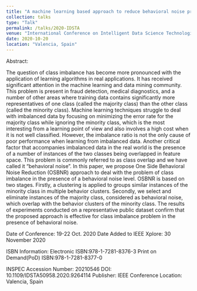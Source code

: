 ```yaml
---
title: "A machine learning based approach to reduce behavioral noise problem in an imbalanced data: application to a fraud detection"
collection: talks
type: "Talk"
permalink: /talks/2020-IDSTA
venue: "International Conference on Intelligent Data Science Technologies and Applications (IDSTA'2020)"
date: 2020-10-20
location: "Valencia, Spain"
---
```


Abstract: 

The question of class imbalance has become more pronounced with the application of learning algorithms in real applications. It has received significant attention in the machine learning and data mining community. This problem is present in fraud detection, medical diagnostics, and a number of other areas where training data contains significantly more representatives of one class (called the majority class) than the other class (called the minority class). Machine learning techniques struggle to deal with imbalanced data by focusing on minimizing the error rate for the majority class while ignoring the minority class, which is the most interesting from a learning point of view and also involves a high cost when it is not well classified. However, the imbalance ratio is not the only cause of poor performance when learning from imbalanced data. Another critical factor that accompanies imbalanced data in the real world is the presence of a number of instances of the two classes being overlapped in feature space. This problem is commonly referred to as class overlap and we have called it “behavioral noise”. In this paper, we propose One Side Behavioral Noise Reduction (OSBNR) approach to deal with the problem of class imbalance in the presence of a behavioral noise level. OSBNR is based on two stages. Firstly, a clustering is applied to groups similar instances of the minority class in multiple behavior clusters. Secondly, we select and eliminate instances of the majority class, considered as behavioral noise, which overlap with the behavior clusters of the minority class. The results of experiments conducted on a representative public dataset confirm that the proposed approach is effective for class imbalance problem in the presence of behavioral noise.

Date of Conference: 19-22 Oct. 2020
Date Added to IEEE Xplore: 30 November 2020

ISBN Information:
	Electronic ISBN:978-1-7281-8376-3
        Print on Demand(PoD) ISBN:978-1-7281-8377-0

INSPEC Accession Number: 20210546
DOI: 10.1109/IDSTA50958.2020.9264114
Publisher: IEEE
Conference Location: Valencia, Spain 